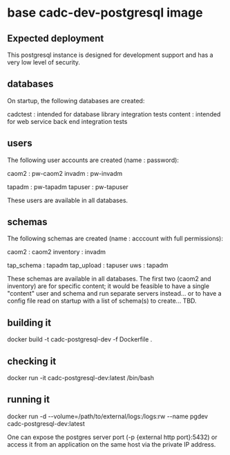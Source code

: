 # base cadc-dev-postgresql image

## Expected deployment
This postgresql instance is designed for development support and has a very low level of
security.

## databases
On startup, the following databases are created:

cadctest : intended for database library integration tests
content  : intended for web service back end integration tests

## users
The following user accounts are created (name : password):

caom2 : pw-caom2
invadm : pw-invadm

tapadm : pw-tapadm
tapuser : pw-tapuser

These users are available in all databases.

## schemas
The following schemas are created (name : acccount with full permissions):

caom2 : caom2
inventory : invadm

tap_schema : tapadm
tap_upload : tapuser
uws : tapadm

These schemas are available in all databases. The first two (caom2 and inventory) are 
for specific content; it would be feasible to have a single "content" user and schema and run 
separate servers instead... or to have a config file read on startup with a list of schema(s)
to create... TBD.

## building it
docker build -t cadc-postgresql-dev -f Dockerfile .

## checking it
docker run -it cadc-postgresql-dev:latest /bin/bash

## running it
docker run -d --volume=/path/to/external/logs:/logs:rw --name pgdev cadc-postgresql-dev:latest

One can expose the postgres server port (-p {external http port}:5432) or access it from an application 
on the same host via the private IP address.

